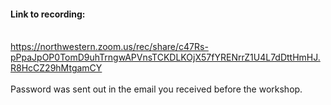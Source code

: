 #### Link to recording:
<br>https://northwestern.zoom.us/rec/share/c47Rs-pPpaJpOP0TomD9uhTrngwAPVnsTCKDLKOjX57fYRENrrZ1U4L7dDttHmHJ.R8HcCZ29hMtgamCY
<br><br>Password was sent out in the email you received before the workshop.